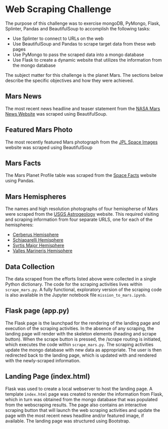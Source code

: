 # Web Scraping Challenge


The purpose of this challenge was to exercise mongoDB, PyMongo, Flask, Splinter, Pandas and BeautifulSoup to accomplish the following tasks:


* Use Splinter to connect to URLs on the web
* Use BeautifulSoup and Pandas to scrape target data from these web pages
* Use PyMongo to pass the scraped data into a mongo database
* Use Flask to create a dynamic website that utilizes the information from the mongo database


The subject matter for this challenge is the planet Mars. The sections below describe the specific objectives and how they were achieved.


## Mars News

The most recent news headline and teaser statement from the [NASA Mars News Website](https://mars.nasa.gov/news/?page=0&per_page=40&order=publish_date+desc%2Ccreated_at+desc&search=&category=19%2C165%2C184%2C204&blank_scope=Latest) was scraped using BeautifulSoup.

## Featured Mars Photo

The most recently featured Mars photograph from the [JPL Space Images](https://www.jpl.nasa.gov/spaceimages/?search=&category=Mars) website was scraped using BeautifulSoup

## Mars Facts

The Mars Planet Profile table was scraped from the [Space Facts](https://space-facts.com/mars/) website using Pandas.

## Mars Hemispheres

The names and high resolution photographs of four hemispherse of Mars were scraped from the [USGS Astrogeology](https://astrogeology.usgs.gov/search/results?q=hemisphere+enhanced&k1=target&v1=Mars) website. This required visiting and scraping information from four separate URLS, one for each of the hemispheres:
* [Cerberus Hemisphere](https://astrogeology.usgs.gov/search/map/Mars/Viking/cerberus_enhanced)
* [Schiaparelli Hemisphere](https://astrogeology.usgs.gov/search/map/Mars/Viking/schiaparelli_enhanced)
* [Syrtis Major Hemisphere](https://astrogeology.usgs.gov/search/map/Mars/Viking/syrtis_major_enhanced)
* [Valles Marineris Hemisphere](https://astrogeology.usgs.gov/search/map/Mars/Viking/valles_marineris_enhanced)

## Data Collection

The data scraped from the efforts listed above were collected in a single Python dictionary. The code for the scraping activities lives within `scrape_mars.py`. A fully functional, exploratory version of the scraping code is also available in the Jupyter notebook file `mission_to_mars.ipynb`.

## Flask page (app.py)

The Flask page is the launchpad for the rendering of the landing page and execution of the scraping activities. In the absence of any scraping, the landing page will render with the skeleton elements (heading and scrape button). When the scrape button is pressed, the /scrape routing is initiated, which executes the code within `scrape_mars.py`. The scraping activities update the mongo database with new data as appropriate. The user is then redirected back to the landing page, which is updated with and rendered with the newly-scraped information.

 ## Landing Page (index.html)

Flask was used to create a local webserver to host the landing page. A template `index.html` page was created to render the information from Flask, which in turn was obtained from the mongo database that was populated from the webscraping results. The page also contains an interactive scraping button that will launch the web scraping activities and update the page with the most recent news headline and/or featured image, if available. The landing page was structured using Bootstrap.
